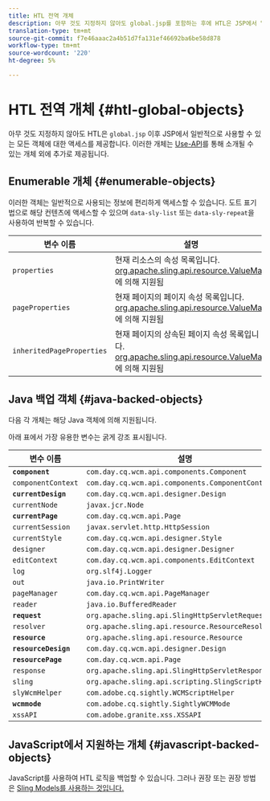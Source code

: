 ```yaml
---
title: HTL 전역 개체
description: 아무 것도 지정하지 않아도 global.jsp를 포함하는 후에 HTL은 JSP에서 일반적으로 사용할 수 있는 모든 객체에 대한 액세스를 제공합니다.
translation-type: tm+mt
source-git-commit: f7e46aaac2a4b51d7fa131ef46692ba6be58d878
workflow-type: tm+mt
source-wordcount: '220'
ht-degree: 5%

---
```



# HTL 전역 개체 {#htl-global-objects}

아무 것도 지정하지 않아도 HTL은 `global.jsp` 이후 JSP에서 일반적으로 사용할 수 있는 모든 객체에 대한 액세스를 제공합니다. 이러한 개체는 [Use-API](use-api.md)를 통해 소개될 수 있는 개체 외에 추가로 제공됩니다.

## Enumerable 개체 {#enumerable-objects}

이러한 객체는 일반적으로 사용되는 정보에 편리하게 액세스할 수 있습니다. 도트 표기법으로 해당 컨텐츠에 액세스할 수 있으며 `data-sly-list` 또는 `data-sly-repeat`을 사용하여 반복할 수 있습니다.

| 변수 이름 | 설명 |
|--- |--- |
| `properties` | 현재 리소스의 속성 목록입니다. [org.apache.sling.api.resource.ValueMap](https://helpx.adobe.com/experience-manager/6-5/sites/developing/using/reference-materials/javadoc/org/apache/sling/api/resource/ValueMap.html)에 의해 지원됨 |
| `pageProperties` | 현재 페이지의 페이지 속성 목록입니다. [org.apache.sling.api.resource.ValueMap](https://helpx.adobe.com/experience-manager/6-5/sites/developing/using/reference-materials/javadoc/org/apache/sling/api/resource/ValueMap.html)에 의해 지원됨 |
| `inheritedPageProperties` | 현재 페이지의 상속된 페이지 속성 목록입니다. [org.apache.sling.api.resource.ValueMap](https://helpx.adobe.com/experience-manager/6-5/sites/developing/using/reference-materials/javadoc/org/apache/sling/api/resource/ValueMap.html)에 의해 지원됨 |

## Java 백업 객체 {#java-backed-objects}

다음 각 개체는 해당 Java 객체에 의해 지원됩니다.

아래 표에서 가장 유용한 변수는 굵게 강조 표시됩니다.

| 변수 이름 | 설명 |
|---|---|
| **`component`** | `com.day.cq.wcm.api.components.Component` |
| `componentContext` | `com.day.cq.wcm.api.components.ComponentContext` |
| **`currentDesign`** | `com.day.cq.wcm.api.designer.Design` |
| `currentNode` | `javax.jcr.Node` |
| **`currentPage`** | `com.day.cq.wcm.api.Page` |
| `currentSession` | `javax.servlet.http.HttpSession` |
| `currentStyle` | `com.day.cq.wcm.api.designer.Style` |
| `designer` | `com.day.cq.wcm.api.designer.Designer` |
| `editContext` | `com.day.cq.wcm.api.components.EditContext` |
| `log` | `org.slf4j.Logger` |
| `out` | `java.io.PrintWriter` |
| `pageManager` | `com.day.cq.wcm.api.PageManager` |
| `reader` | `java.io.BufferedReader` |
| **`request`** | `org.apache.sling.api.SlingHttpServletRequest` |
| `resolver` | `org.apache.sling.api.resource.ResourceResolver` |
| **`resource`** | `org.apache.sling.api.resource.Resource` |
| **`resourceDesign`** | `com.day.cq.wcm.api.designer.Design` |
| **`resourcePage`** | `com.day.cq.wcm.api.Page` |
| `response` | `org.apache.sling.api.SlingHttpServletResponse` |
| `sling` | `org.apache.sling.api.scripting.SlingScriptHelper` |
| `slyWcmHelper` | `com.adobe.cq.sightly.WCMScriptHelper` |
| **`wcmmode`** | `com.adobe.cq.sightly.SightlyWCMMode` |
| `xssAPI` | `com.adobe.granite.xss.XSSAPI` |

## JavaScript에서 지원하는 개체 {#javascript-backed-objects}

JavaScript를 사용하여 HTL 로직을 백업할 수 있습니다. 그러나 권장 또는 권장 방법은 [Sling Models를 사용하는 것입니다.](https://sling.apache.org/documentation/bundles/models.html)

<!-- 

Comment Type: draft

<p> </p> 
<p>JS-specific context variables: These supply access to asynchronous implementations of all the Java objects listed below). To write HTL code that is portable to granite.js, you must use the variables provided by aem and sly, not the native Java variables.</p> 
<ul> 
 <li>wcm
  <ul> 
   <li>currentPage</li> 
   <li>nativePage: [com.day.cq.wcm.apiPage]</li> 
   <li>properties: {<i>enumerable</i>}</li> 
  </ul> </li> 
 <li>granite
  <ul> 
   <li>request
    <ul> 
     <li>parameters: {<i>enumerable</i>}</li> 
     <li>nativeRequest: [org.apache.sling.scripting.core.impl.helper.OnDemandReaderRequest]</li> 
     <li>pathInfo
      <ul> 
       <li>nativePathInfo: [SlingRequestPathInfo: path='/content/geometrixx/en/jcr:content/par/text', selectorString='null', extension='html', suffix='null']</li> 
      </ul> </li> 
    </ul> </li> 
   <li>resource
    <ul> 
     <li>nativeResource: [Paragraph, path=/content/geometrixx/en/jcr:content/par/text, type=wcm/foundation/components/text, cssClass=default, column=0/0, diffInfo=[null], resource=[JcrNodeResource, type=wcm/foundation/components/text, superType=null, path=/content/geometrixx/en/jcr:content/par/text]]</li> 
     <li>path: "/content/geometrixx/en/jcr:content/par/text"</li> 
     <li>properties: {sling:resourceType,jcr:created,jcr:lastModified,jcr:createdBy, textIsRich,jcr:lastModifiedBy,jcr:primaryType}</li> 
    </ul> </li> 
   <li>properties: {sling:resourceType,jcr:created,jcr:lastModified,jcr:createdBy, textIsRich,jcr:lastModifiedBy,jcr:primaryType}</li> 
  </ul> </li> 
</ul> 
<p>JS specific non-HTL related variables. Present due to JS-implementation. Generally not used in templating:</p> 
<ul> 
 <li>console: JS Object</li> 
 <li>exports: JS Object</li> 
 <li>module: JS Object</li> 
 <li>setImmediate: JS Function</li> 
 <li>setTimeout: JS Function</li> 
 <li>use: JS Function</li> 
</ul>
-->
